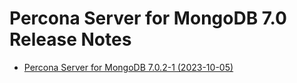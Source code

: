 # Percona Server for MongoDB 7.0 Release Notes


* [Percona Server for MongoDB 7.0.2-1 (2023-10-05)](7.0.2-1.md)